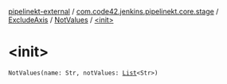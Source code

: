 [pipelinekt-external](../../../index.md) / [com.code42.jenkins.pipelinekt.core.stage](../../index.md) / [ExcludeAxis](../index.md) / [NotValues](index.md) / [&lt;init&gt;](./-init-.md)

# &lt;init&gt;

`NotValues(name: Str, notValues: `[`List`](https://kotlinlang.org/api/latest/jvm/stdlib/kotlin.collections/-list/index.html)`<Str>)`